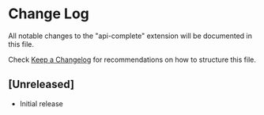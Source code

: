 # Change Log

All notable changes to the "api-complete" extension will be documented in this file.

Check [Keep a Changelog](http://keepachangelog.com/) for recommendations on how to structure this file.

## [Unreleased]

- Initial release